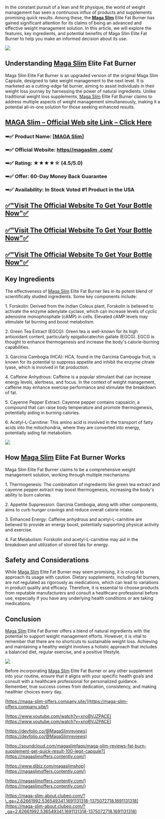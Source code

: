 In the constant pursuit of a lean and fit physique, the world of weight management has seen a continuous influx of products and supplements promising quick results. Among these, the **[Maga Slim](https://groups.google.com/g/maga-slim-shop/c/Ens7_FzxxAM)** Elite Fat Burner has gained significant attention for its claims of being an advanced and effective weight management solution. In this article, we will explore the features, key ingredients, and potential benefits of Maga Slim Elite Fat Burner to help you make an informed decision about its use.

[![](https://blogger.googleusercontent.com/img/b/R29vZ2xl/AVvXsEj8Yy8fzokO34rD4JgSxbA1fdo3luWENeHTrr72-PGOiKLn9RT4OWRMdFPk6T10yf4SAHBaKTBPwDK3ZnBoNQ-RyX6y0VJiRbItdXIcA_b5Muiii1HxgofejiFfKxcocp__gSB8VV4GnS3G3Nk2fOrmPsWwoUAN97jlcEIEmK6YsMIvhdfJdld1xshejqkw/w640-h376/Screenshot%20(980).png)](https://www.reliances.store/grab-maga-slim)

Understanding [Maga Slim](https://sites.google.com/view/maga-slim-faqs/home) Elite Fat Burner
---------------------------------------------------------------------------------------------

Maga Slim Elite Fat Burner is an upgraded version of the original Maga Slim Capsule, designed to take weight management to the next level. It is marketed as a cutting-edge fat burner, aiming to assist individuals in their weight loss journey by harnessing the power of natural ingredients. Unlike traditional weight loss supplements, [Maga Slim](https://colab.research.google.com/drive/1DnIQXMQNf2xJv8E1tjp3i5pnY1zIyRp2#scrollTo=dhowCVRd6gu3) Elite Fat Burner claims to address multiple aspects of weight management simultaneously, making it a potential all-in-one solution for those seeking enhanced results.

[MAGA Slim – Official Web site Link – Click Here](https://www.reliances.store/grab-maga-slim)
---------------------------------------------------------------------------------------------

### ➥✅ Product Name: \[[MAGA Slim](https://sites.google.com/view/maga-slim-faqs/home)\]

### ➥✅ Official Website: [https//magaslim .com/](https://www.reliances.store/grab-maga-slim)

### ➥✅ Rating: ★★★★☆ (4.5/5.0)

### ➥✅ Offer: 60-Day Money Back Guarantee

### ➥✅ Availability: In Stock Voted #1 Product in the USA

[✅"Visit The Official Website To Get Your Bottle Now"✅](https://www.reliances.store/grab-maga-slim)
---------------------------------------------------------------------------------------------------

[✅"Visit The Official Website To Get Your Bottle Now"✅](https://www.reliances.store/grab-maga-slim)
---------------------------------------------------------------------------------------------------

[✅"Visit The Official Website To Get Your Bottle Now"✅](https://www.reliances.store/grab-maga-slim)
---------------------------------------------------------------------------------------------------

Key Ingredients
---------------

The effectiveness of [Maga Slim](https://lookerstudio.google.com/reporting/da51544f-ca3b-4150-9538-74c901629203/page/3IyYD) Elite Fat Burner lies in its potent blend of scientifically studied ingredients. Some key components include:

1\. Forskolin: Derived from the Indian Coleus plant, Forskolin is believed to activate the enzyme adenylate cyclase, which can increase levels of cyclic adenosine monophosphate (cAMP) in cells. Elevated cAMP levels may stimulate fat burning and boost metabolism.

2\. Green Tea Extract (EGCG): Green tea is well-known for its high antioxidant content, particularly epigallocatechin gallate (EGCG). EGCG is thought to enhance thermogenesis and increase the body's calorie-burning capabilities.

3\. Garcinia Cambogia (HCA): HCA, found in the Garcinia Cambogia fruit, is known for its potential to suppress appetite and inhibit the enzyme citrate lyase, which is involved in fat production.

4\. Caffeine Anhydrous: Caffeine is a popular stimulant that can increase energy levels, alertness, and focus. In the context of weight management, caffeine may enhance exercise performance and stimulate the breakdown of fat.

5\. Cayenne Pepper Extract: Cayenne pepper contains capsaicin, a compound that can raise body temperature and promote thermogenesis, potentially aiding in burning calories.

6\. Acetyl-L-Carnitine: This amino acid is involved in the transport of fatty acids into the mitochondria, where they are converted into energy, potentially aiding fat metabolism.

[![](https://blogger.googleusercontent.com/img/b/R29vZ2xl/AVvXsEia4wcsO5F_1xcQ34H6mHzmtUCxVyL12JuWtUAp2jRIiPVdYb1Dtuzv9ZqzhEhC7OGFp5ICHFotBAyr4HH5BRjEqkUunJ37pa2w4a3uuT_quSIDwQpJgWP6oBbm5yGpOP4VNUeDV-Hxv8H6th2spSrTE_C0iabHW1En84khGchoUtfobMxy_V52UIPbZP56/w640-h302/Screenshot%20(981).png)](https://www.reliances.store/grab-maga-slim)

How [Maga Slim](https://sway.office.com/ike0cNGmZJyr7gI5) Elite Fat Burner Works
--------------------------------------------------------------------------------

Maga Slim Elite Fat Burner claims to be a comprehensive weight management solution, working through multiple mechanisms:

1\. Thermogenesis: The combination of ingredients like green tea extract and cayenne pepper extract may boost thermogenesis, increasing the body's ability to burn calories.

2\. Appetite Suppression: Garcinia Cambogia, along with other components, aims to curb hunger cravings and reduce overall calorie intake.

3\. Enhanced Energy: Caffeine anhydrous and acetyl-L-carnitine are believed to provide an energy boost, potentially supporting physical activity and exercise.

4\. Fat Metabolism: Forskolin and acetyl-L-carnitine may aid in the breakdown and utilization of stored fats for energy.

Safety and Considerations
-------------------------

While [Maga Slim](https://maga-slim-faqs.webflow.io/) Elite Fat Burner may seem promising, it is crucial to approach its usage with caution. Dietary supplements, including fat burners, are not regulated as rigorously as medications, which can lead to variations in product quality and efficacy. Therefore, it is essential to choose products from reputable manufacturers and consult a healthcare professional before use, especially if you have any underlying health conditions or are taking medications.

Conclusion
----------

[Maga Slim](https://www.crunchbase.com/organization/maga-slim-af05) Elite Fat Burner offers a blend of natural ingredients with the potential to support weight management efforts. However, it is vital to remember that there are no shortcuts to sustainable weight loss. Achieving and maintaining a healthy weight involves a holistic approach that includes a balanced diet, regular exercise, and a positive lifestyle.

[![](https://blogger.googleusercontent.com/img/b/R29vZ2xl/AVvXsEj8Yy8fzokO34rD4JgSxbA1fdo3luWENeHTrr72-PGOiKLn9RT4OWRMdFPk6T10yf4SAHBaKTBPwDK3ZnBoNQ-RyX6y0VJiRbItdXIcA_b5Muiii1HxgofejiFfKxcocp__gSB8VV4GnS3G3Nk2fOrmPsWwoUAN97jlcEIEmK6YsMIvhdfJdld1xshejqkw/w640-h376/Screenshot%20(980).png)](https://www.reliances.store/grab-maga-slim)

Before incorporating [Maga Slim](https://maga-slim-about.jimdosite.com/) Elite Fat Burner or any other supplement into your routine, ensure that it aligns with your specific health goals and consult with a healthcare professional for personalized guidance. Remember, true success comes from dedication, consistency, and making healthier choices every day.

[https://maga-slim-offers.company.site/](https://maga-slim-offers.company.site/)

[https://www.youtube.com/watch?v=xnoBVJZPACE](https://www.youtube.com/watch?v=xnoBVJZPACE)

[https://devfolio.co/@MagaSlimreviews](https://devfolio.co/@MagaSlimreviews)

[https://soundcloud.com/magaslimfaqs/maga-slim-reviews-fat-burn-supplement-get-quick-result-100-legit-capsule?](https://magaslimoffers.contently.com/)

[https://www.dibiz.com/magaslimshop](https://magaslimoffers.contently.com/)

[https://magaslimoffers.contently.com/](https://magaslimoffers.contently.com/)  

[https://maga-slim-about.clubeo.com/?\_ga=2.62661992.536549341.1691131318-1375072718.1691131318](https://maga-slim-about.clubeo.com/?_ga=2.62661992.536549341.1691131318-1375072718.1691131318)

